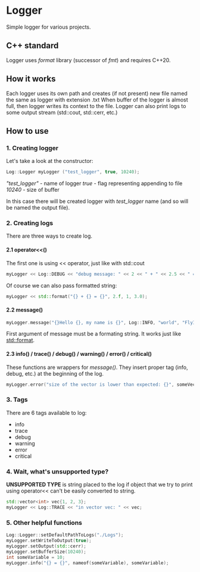 # Logger
Simple logger for various projects.

## C++ standard
Logger uses *format* library (successor of *fmt*) and requires C++20.

## How it works
Each logger uses its own path and creates (if not present) new file named the same as logger with extension .txt
When buffer of the logger is almost full, then logger writes its context to the file.
Logger can also print logs to some output stream (std::cout, std::cerr, etc.)

## How to use
### 1. Creating logger
Let's take a look at the constructor:
```cpp
Log::Logger myLogger ("test_logger", true, 10240);
```

*"test_logger"* - name of logger
*true* - flag representing appending to file
*10240* - size of buffer

In this case there will be created logger with *test_logger* name (and so will be named the output file). 


### 2. Creating logs
There are three ways to create log.

#### 2.1 operator<<()
The first one is using << operator, just like with std::cout
```cpp
myLogger << Log::DEBUG << "debug message: " << 2 << " + " << 2.5 << " = " << 4.5f;
```
Of course we can also pass formatted string:
```cpp
myLogger << std::format("{} + {} = {}", 2.f, 1, 3.0);
```

#### 2.2 message()

```cpp
myLogger.message("{}Hello {}, my name is {}", Log::INFO, "world", "FlyIntFish");
```
First argument of message must be a formating string. It works just like [std::format](https://en.cppreference.com/w/cpp/utility/format/format).

#### 2.3 info() / trace() / debug() / warning() / error() / critical()
These functions are wrappers for *message()*. They insert proper tag (info, debug, etc.) at the beginning of the log.
```cpp
myLogger.error("size of the vector is lower than expected: {}", someVector.size());
```

### 3. Tags
There are 6 tags available to log:
  * info
  * trace
  * debug
  * warning
  * error
  * critical

### 4. Wait, what's unsupported type?
**UNSUPPORTED TYPE** is string placed to the log if object that we try to print using operator<< can't be easily converted to string.
```cpp
std::vector<int> vec{1, 2, 3};
myLogger << Log::TRACE << "in vector vec: " << vec;
```
### 5. Other helpful functions
```cpp
Log::Logger::setDefaultPathToLogs("./Logs");
myLogger.setWriteToOutput(true);
myLogger.setOutput(std::cerr);
myLogger.setBufferSize(10240);
int someVariable = 10;
myLogger.info("{} = {}", nameof(someVariable), someVariable);
```
